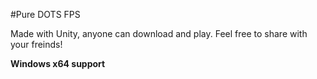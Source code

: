#Pure DOTS FPS

Made with Unity, anyone can download and play. Feel free to share with your freinds!

<strong>Windows x64 support<strong>
